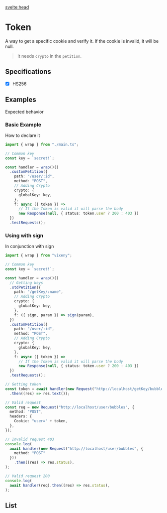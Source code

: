 <script>
  import ListOfComponents from '$lib/components/listOfComponents.svelte';
</script>

<svelte:head>
  <script src='/prism.mjs' defer></script>
  <title>Token - Vixeny</title>
  <meta name="description" content="Understanding token"/>
  <meta name="keywords" content="token, JWT, web development, Vixeny framework, FP, functional programming"/>
</svelte:head>

# Token

A way to get a specific cookie and verify it. If the cookie is invalid, it will be null.

> It needs `crypto` in the `petition`.

## Specifications

- [x] HS256

## Examples

Expected behavior

### Basic Example
How to declare it
```ts
import { wrap } from "./main.ts";

// Common key
const key = `secret!`;

const handler = wrap()()
  .customPetition({
    path: "/user/:id",
    method: "POST",
    // Adding Crypto
    crypto: {
      globalKey: key,
    },
    f: async ({ token }) =>
      // If the Token is valid it will parse the body
      new Response(null, { status: token.user ? 200 : 403 })
  })
  .testRequests();
```

### Using with sign
In conjunction with sign
```ts
import { wrap } from "vixeny";

// Common key
const key = `secret!`;

const handler = wrap()()
  // Getting keys
  .stdPetition({
    path: "/getKey/:name",
    // Adding Crypto
    crypto: {
      globalKey: key,
    },
    f: ({ sign, param }) => sign(param),
  })
  .customPetition({
    path: "/user/:id",
    method: "POST",
    // Adding Crypto
    crypto: {
      globalKey: key,
    },
    f: async ({ token }) =>
      // If the Token is valid it will parse the body
      new Response(null, { status: token.user ? 200 : 403 })
  })
  .testRequests();

// Getting token
const token = await handler(new Request("http://localhost/getKey/bubbles"))
  .then((res) => res.text());

// Valid request
const req = new Request("http://localhost/user/bubbles", {
  method: "POST",
  headers: {
    Cookie: "user=" + token,
  },
});

// Invalid request 403
console.log(
  await handler(new Request("http://localhost/user/bubbles", {
    method: "POST"
  }))
    .then((res) => res.status),
);

// Valid request 200
console.log(
  await handler(req).then((res) => res.status),
);
```

## List

<ListOfComponents />
